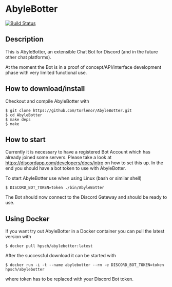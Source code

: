 # AbyleBotter

[![Build Status](https://travis-ci.org/torlenor/AbyleBotter.svg?branch=master)](https://travis-ci.org/torlenor/AbyleBotter)

## Description

This is AbyleBotter, an extensible Chat Bot for Discord (and in the future other chat platforms).

At the moment the Bot is in a proof of concept/API/interface development phase with very limited functional use.

## How to download/install

Checkout and compile AbyleBotter with

```
$ git clone https://github.com/torlenor/AbyleBotter.git
$ cd AbyleBotter
$ make deps
$ make
```

## How to start

Currently it is necessary to have a registered Bot Account which has already joined some servers. Please take a look at https://discordapp.com/developers/docs/intro on how to set this up. In the end you should have a bot token to use with AbyleBotter.

To start AbyleBotter use when using Linux (bash or similar shell)

```
$ DISCORD_BOT_TOKEN=token ./bin/AbyleBotter
```

The Bot should now connect to the Discord Gateway and should be ready to use. 

## Using Docker

If you want try out AbyleBotter in a Docker container you can pull the latest version with

```
$ docker pull hpsch/abylebotter:latest
```

After the successful download it can be started with

```
$ docker run -i -t --name abylebotter --rm -e DISCORD_BOT_TOKEN=token hpsch/abylebotter
```

where token has to be replaced with your Discord Bot token.
